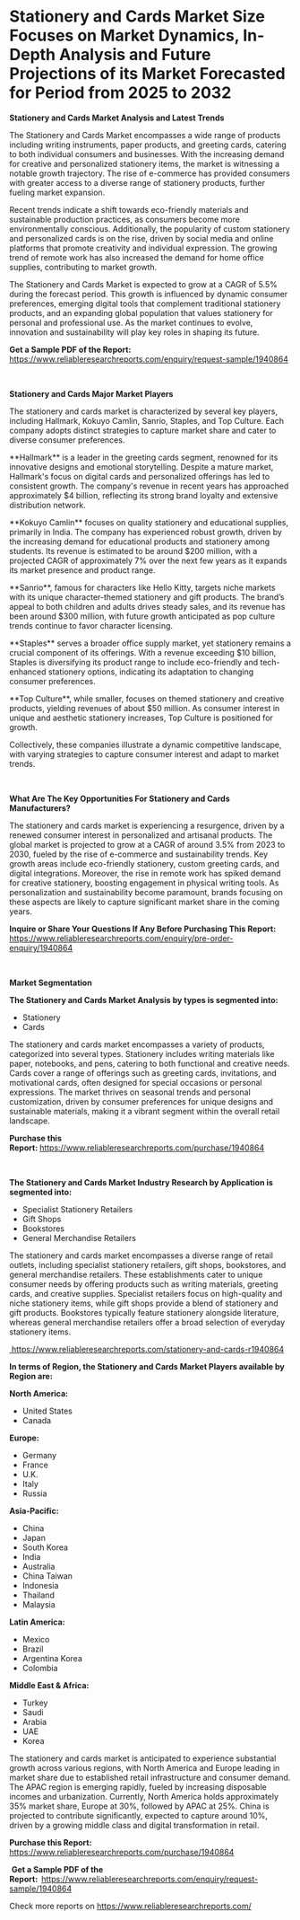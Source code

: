 <p><h1>Stationery and Cards Market Size Focuses on Market Dynamics, In-Depth Analysis and Future Projections of its Market Forecasted for Period from 2025 to 2032</h1></p><p><strong>Stationery and Cards Market Analysis and Latest Trends</strong></p>
<p><p>The Stationery and Cards Market encompasses a wide range of products including writing instruments, paper products, and greeting cards, catering to both individual consumers and businesses. With the increasing demand for creative and personalized stationery items, the market is witnessing a notable growth trajectory. The rise of e-commerce has provided consumers with greater access to a diverse range of stationery products, further fueling market expansion.</p><p>Recent trends indicate a shift towards eco-friendly materials and sustainable production practices, as consumers become more environmentally conscious. Additionally, the popularity of custom stationery and personalized cards is on the rise, driven by social media and online platforms that promote creativity and individual expression. The growing trend of remote work has also increased the demand for home office supplies, contributing to market growth.</p><p>The Stationery and Cards Market is expected to grow at a CAGR of 5.5% during the forecast period. This growth is influenced by dynamic consumer preferences, emerging digital tools that complement traditional stationery products, and an expanding global population that values stationery for personal and professional use. As the market continues to evolve, innovation and sustainability will play key roles in shaping its future.</p></p>
<p><strong>Get a Sample PDF of the Report:&nbsp;</strong> <a href="https://www.reliableresearchreports.com/enquiry/request-sample/1940864?utm_campaign=3362&utm_medium=2&utm_source=Github&utm_content=ia&utm_term=05042025&utm_id=stationery-and-cards">https://www.reliableresearchreports.com/enquiry/request-sample/1940864</a></p>
<p>&nbsp;</p>
<p><strong>Stationery and Cards Major Market Players</strong></p>
<p><p>The stationery and cards market is characterized by several key players, including Hallmark, Kokuyo Camlin, Sanrio, Staples, and Top Culture. Each company adopts distinct strategies to capture market share and cater to diverse consumer preferences.</p><p>**Hallmark** is a leader in the greeting cards segment, renowned for its innovative designs and emotional storytelling. Despite a mature market, Hallmark's focus on digital cards and personalized offerings has led to consistent growth. The company's revenue in recent years has approached approximately $4 billion, reflecting its strong brand loyalty and extensive distribution network.</p><p>**Kokuyo Camlin** focuses on quality stationery and educational supplies, primarily in India. The company has experienced robust growth, driven by the increasing demand for educational products and stationery among students. Its revenue is estimated to be around $200 million, with a projected CAGR of approximately 7% over the next few years as it expands its market presence and product range.</p><p>**Sanrio**, famous for characters like Hello Kitty, targets niche markets with its unique character-themed stationery and gift products. The brand’s appeal to both children and adults drives steady sales, and its revenue has been around $300 million, with future growth anticipated as pop culture trends continue to favor character licensing.</p><p>**Staples** serves a broader office supply market, yet stationery remains a crucial component of its offerings. With a revenue exceeding $10 billion, Staples is diversifying its product range to include eco-friendly and tech-enhanced stationery options, indicating its adaptation to changing consumer preferences.</p><p>**Top Culture**, while smaller, focuses on themed stationery and creative products, yielding revenues of about $50 million. As consumer interest in unique and aesthetic stationery increases, Top Culture is positioned for growth.</p><p>Collectively, these companies illustrate a dynamic competitive landscape, with varying strategies to capture consumer interest and adapt to market trends.</p></p>
<p>&nbsp;</p>
<p><strong>What Are The Key Opportunities For Stationery and Cards Manufacturers?</strong></p>
<p><p>The stationery and cards market is experiencing a resurgence, driven by a renewed consumer interest in personalized and artisanal products. The global market is projected to grow at a CAGR of around 3.5% from 2023 to 2030, fueled by the rise of e-commerce and sustainability trends. Key growth areas include eco-friendly stationery, custom greeting cards, and digital integrations. Moreover, the rise in remote work has spiked demand for creative stationery, boosting engagement in physical writing tools. As personalization and sustainability become paramount, brands focusing on these aspects are likely to capture significant market share in the coming years.</p></p>
<p><strong>Inquire or Share Your Questions If Any Before Purchasing This Report:</strong> <a href="https://www.reliableresearchreports.com/enquiry/pre-order-enquiry/1940864?utm_campaign=3362&utm_medium=2&utm_source=Github&utm_content=ia&utm_term=05042025&utm_id=stationery-and-cards">https://www.reliableresearchreports.com/enquiry/pre-order-enquiry/1940864</a></p>
<p>&nbsp;</p>
<p><strong>Market Segmentation</strong></p>
<p><strong>The Stationery and Cards Market Analysis by types is segmented into:</strong></p>
<p><ul><li>Stationery</li><li>Cards</li></ul></p>
<p><p>The stationery and cards market encompasses a variety of products, categorized into several types. Stationery includes writing materials like paper, notebooks, and pens, catering to both functional and creative needs. Cards cover a range of offerings such as greeting cards, invitations, and motivational cards, often designed for special occasions or personal expressions. The market thrives on seasonal trends and personal customization, driven by consumer preferences for unique designs and sustainable materials, making it a vibrant segment within the overall retail landscape.</p></p>
<p><strong>Purchase this Report:&nbsp;</strong><a href="https://www.reliableresearchreports.com/purchase/1940864?utm_campaign=3362&utm_medium=2&utm_source=Github&utm_content=ia&utm_term=05042025&utm_id=stationery-and-cards">https://www.reliableresearchreports.com/purchase/1940864</a></p>
<p>&nbsp;</p>
<p><strong>The Stationery and Cards Market Industry Research by Application is segmented into:</strong></p>
<p><ul><li>Specialist Stationery Retailers</li><li>Gift Shops</li><li>Bookstores</li><li>General Merchandise Retailers</li></ul></p>
<p><p>The stationery and cards market encompasses a diverse range of retail outlets, including specialist stationery retailers, gift shops, bookstores, and general merchandise retailers. These establishments cater to unique consumer needs by offering products such as writing materials, greeting cards, and creative supplies. Specialist retailers focus on high-quality and niche stationery items, while gift shops provide a blend of stationery and gift products. Bookstores typically feature stationery alongside literature, whereas general merchandise retailers offer a broad selection of everyday stationery items.</p></p>
<p><a href="https://www.reliableresearchreports.com/stationery-and-cards-r1940864?utm_campaign=3362&utm_medium=2&utm_source=Github&utm_content=ia&utm_term=05042025&utm_id=stationery-and-cards">&nbsp;https://www.reliableresearchreports.com/stationery-and-cards-r1940864</a></p>
<p><strong>In terms of Region, the Stationery and Cards Market Players available by Region are:</strong></p>
<p>
    <p> <strong> North America: </strong>
        <ul>
            <li>United States</li>
            <li>Canada</li>
        </ul>
        </p> 
    <p> <strong> Europe: </strong>
        <ul>
            <li>Germany</li>
            <li>France</li>
            <li>U.K.</li>
            <li>Italy</li>
            <li>Russia</li>
        </ul>
        </p> 
    <p> <strong> Asia-Pacific: </strong>
        <ul>
            <li>China</li>
            <li>Japan</li>
            <li>South Korea</li>
            <li>India</li>
            <li>Australia</li>
            <li>China Taiwan</li>
            <li>Indonesia</li>
            <li>Thailand</li>
            <li>Malaysia</li>
        </ul>
        </p> 
    <p> <strong> Latin America: </strong>
        <ul>
            <li>Mexico</li>
            <li>Brazil</li>
            <li>Argentina Korea</li>
            <li>Colombia</li>
        </ul>
        </p> 
    <p> <strong> Middle East & Africa: </strong>
        <ul>
            <li>Turkey</li>
            <li>Saudi</li>
            <li>Arabia</li>
            <li>UAE</li>
            <li>Korea</li>
        </ul>
    </p>
    </p>
<p><p>The stationery and cards market is anticipated to experience substantial growth across various regions, with North America and Europe leading in market share due to established retail infrastructure and consumer demand. The APAC region is emerging rapidly, fueled by increasing disposable incomes and urbanization. Currently, North America holds approximately 35% market share, Europe at 30%, followed by APAC at 25%. China is projected to contribute significantly, expected to capture around 10%, driven by a growing middle class and digital transformation in retail.</p></p>
<p><strong>Purchase this Report: </strong><a href="https://www.reliableresearchreports.com/purchase/1940864?utm_campaign=3362&utm_medium=2&utm_source=Github&utm_content=ia&utm_term=05042025&utm_id=stationery-and-cards">https://www.reliableresearchreports.com/purchase/1940864</a></p>
<p>&nbsp;<strong>Get a Sample PDF of the Report:&nbsp;&nbsp;</strong><a href="https://www.reliableresearchreports.com/enquiry/request-sample/1940864?utm_campaign=3362&utm_medium=2&utm_source=Github&utm_content=ia&utm_term=05042025&utm_id=stationery-and-cards">https://www.reliableresearchreports.com/enquiry/request-sample/1940864</a></p>
<p><strong></strong></p>
<p>Check more reports on <a href="https://www.reliableresearchreports.com/?utm_campaign=3362&utm_medium=2&utm_source=Github&utm_content=ia&utm_term=05042025&utm_id=stationery-and-cards">https://www.reliableresearchreports.com/</a></p>
